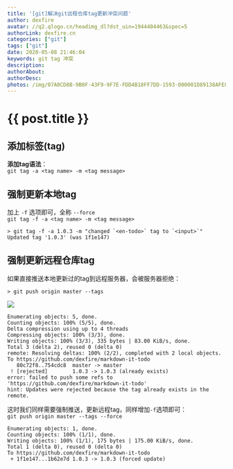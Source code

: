 ```yaml
---
title: '[git]解决git远程仓库tag更新冲突问题'
author: dexfire
avatar: //q2.qlogo.cn/headimg_dl?dst_uin=1944404463&spec=5
authorLink: dexfire.cn
categories: ["git"]
tags: ["git"]
date: 2020-05-08 21:46:04
keywords: git tag 冲突
description:
authorAbout:
authorDesc:
photos: /img/07A0CD8B-9B0F-43F9-9F7E-FDD4B18FF7DD-1593-000001D89138AFE8.jpg
---
```


# {{ post.title }}

## 添加标签(tag)

**添加tag语法**：  
`git tag -a <tag name> -m <tag message>`

## 强制更新本地tag

加上 `-f` 选项即可，全称 `--force`  
`git tag -f -a <tag name> -m <tag message>`

```text
> git tag -f -a 1.0.3 -m "changed `<en-todo>` tag to `<input>`"
Updated tag '1.0.3' (was 1f1e147)
```

## 强制更新远程仓库tag

如果直接推送本地更新过的tag到远程服务器，会被服务器拒绝：

`> git push origin master --tags`

![](/img/QQ截图20200508215449.png)

```text
Enumerating objects: 5, done.
Counting objects: 100% (5/5), done.
Delta compression using up to 4 threads
Compressing objects: 100% (3/3), done.
Writing objects: 100% (3/3), 335 bytes | 83.00 KiB/s, done.
Total 3 (delta 2), reused 0 (delta 0)
remote: Resolving deltas: 100% (2/2), completed with 2 local objects.
To https://github.com/dexfire/markdown-it-todo
   80c72f8..754cdc8  master -> master
 ! [rejected]        1.0.3 -> 1.0.3 (already exists)
error: failed to push some refs to 'https://github.com/dexfire/markdown-it-todo'
hint: Updates were rejected because the tag already exists in the remote.
```

这时我们同样需要强制推送，更新远程tag，同样增加`-f`选项即可：  
`git push origin master --tags --force`

```text
Enumerating objects: 1, done.
Counting objects: 100% (1/1), done.
Writing objects: 100% (1/1), 175 bytes | 175.00 KiB/s, done.
Total 1 (delta 0), reused 0 (delta 0)
To https://github.com/dexfire/markdown-it-todo
 + 1f1e147...1b62e7d 1.0.3 -> 1.0.3 (forced update)
```
